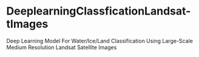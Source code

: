 # DeeplearningClassficationLandsat-tImages
Deep Learning Model For Water/Ice/Land Classification Using Large-Scale Medium Resolution Landsat Satellite Images
